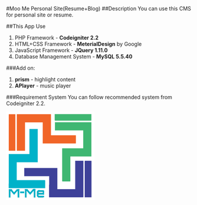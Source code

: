 #Moo Me
Personal Site(Resume+Blog)
##Description
You can use this CMS for personal site or resume.

##This App Use
1. PHP Framework - **Codeigniter 2.2**
2. HTML+CSS Framework - **MeterialDesign** by Google
3. JavaScript Framework - **JQuery 1.11.0**
4. Database Management System - **MySQL 5.5.40**

###Add on:
1. **prism** - highlight content
2. **APlayer** - music player

###Requirement System
You can follow recommended system from Codeigniter 2.2.

![mme-icon](https://github.com/ismo1106/mate-me/blob/master/_assets/material/img/mme-icon.png?raw=true)
